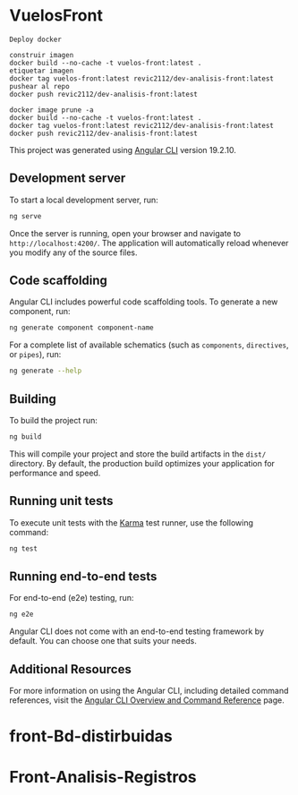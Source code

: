 # VuelosFront

```
Deploy docker

construir imagen
docker build --no-cache -t vuelos-front:latest .
etiquetar imagen
docker tag vuelos-front:latest revic2112/dev-analisis-front:latest
pushear al repo
docker push revic2112/dev-analisis-front:latest

docker image prune -a
docker build --no-cache -t vuelos-front:latest .
docker tag vuelos-front:latest revic2112/dev-analisis-front:latest
docker push revic2112/dev-analisis-front:latest
```

This project was generated using [Angular CLI](https://github.com/angular/angular-cli) version 19.2.10.

## Development server

To start a local development server, run:

```bash
ng serve
```

Once the server is running, open your browser and navigate to `http://localhost:4200/`. The application will automatically reload whenever you modify any of the source files.

## Code scaffolding

Angular CLI includes powerful code scaffolding tools. To generate a new component, run:

```bash
ng generate component component-name
```

For a complete list of available schematics (such as `components`, `directives`, or `pipes`), run:

```bash
ng generate --help
```

## Building

To build the project run:

```bash
ng build
```

This will compile your project and store the build artifacts in the `dist/` directory. By default, the production build optimizes your application for performance and speed.

## Running unit tests

To execute unit tests with the [Karma](https://karma-runner.github.io) test runner, use the following command:

```bash
ng test
```

## Running end-to-end tests

For end-to-end (e2e) testing, run:

```bash
ng e2e
```

Angular CLI does not come with an end-to-end testing framework by default. You can choose one that suits your needs.

## Additional Resources

For more information on using the Angular CLI, including detailed command references, visit the [Angular CLI Overview and Command Reference](https://angular.dev/tools/cli) page.

# front-Bd-distirbuidas

# Front-Analisis-Registros
